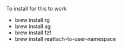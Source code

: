 To install for this to work

- brew install rg
- brew install ag
- brew install fzf
- brew install reattach-to-user-namespace

